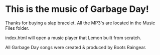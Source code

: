 # This is the music of Garbage Day!

Thanks for buying a slap bracelet. All the MP3's are located in the Music Files folder.

index.html will open a music player that Lemon built from scratch.

All Garbage Day songs were created & produced by Boots Raingear.